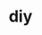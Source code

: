 ---
title: "diy"
id: tag.id
permalink: "/tags/diy"
videos: [1170,1178,1179,1180,1181,1183,1185,1186,1168,1169,1171,1167,1182,1184,1187]
---
